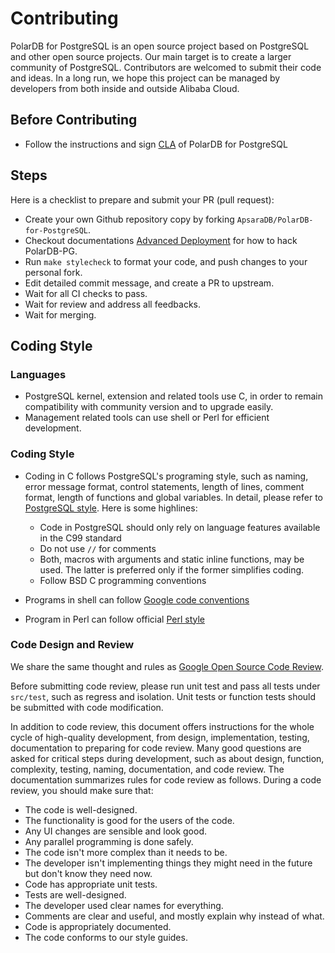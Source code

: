 # Contributing

PolarDB for PostgreSQL is an open source project based on PostgreSQL and other open source projects. Our main target is to create a larger community of PostgreSQL. Contributors are welcomed to submit their code and ideas. In a long run, we hope this project can be managed by developers from both inside and outside Alibaba Cloud.

## Before Contributing

- Follow the instructions and sign [CLA](https://gist.github.com/alibaba-oss/151a13b0a72e44ba471119c7eb737d74) of PolarDB for PostgreSQL

## Steps

Here is a checklist to prepare and submit your PR (pull request):

- Create your own Github repository copy by forking `ApsaraDB/PolarDB-for-PostgreSQL`.
- Checkout documentations [Advanced Deployment](../deploying/deploy.md) for how to hack PolarDB-PG.
- Run `make stylecheck` to format your code, and push changes to your personal fork.
- Edit detailed commit message, and create a PR to upstream.
- Wait for all CI checks to pass.
- Wait for review and address all feedbacks.
- Wait for merging.

## Coding Style

### Languages

- PostgreSQL kernel, extension and related tools use C, in order to remain compatibility with community version and to upgrade easily.
- Management related tools can use shell or Perl for efficient development.

### Coding Style

- Coding in C follows PostgreSQL's programing style, such as naming, error message format, control statements, length of lines, comment format, length of functions and global variables. In detail, please refer to [PostgreSQL style](https://www.postgresql.org/docs/15/source.html). Here is some highlines:

  - Code in PostgreSQL should only rely on language features available in the C99 standard
  - Do not use `//` for comments
  - Both, macros with arguments and static inline functions, may be used. The latter is preferred only if the former simplifies coding.
  - Follow BSD C programming conventions

- Programs in shell can follow [Google code conventions](https://google.github.io/styleguide/shellguide.html)
- Program in Perl can follow official [Perl style](https://perldoc.perl.org/perlstyle)

### Code Design and Review

We share the same thought and rules as [Google Open Source Code Review](https://github.com/google/eng-practices/blob/master/review/index.md).

Before submitting code review, please run unit test and pass all tests under `src/test`, such as regress and isolation. Unit tests or function tests should be submitted with code modification.

In addition to code review, this document offers instructions for the whole cycle of high-quality development, from design, implementation, testing, documentation to preparing for code review. Many good questions are asked for critical steps during development, such as about design, function, complexity, testing, naming, documentation, and code review. The documentation summarizes rules for code review as follows. During a code review, you should make sure that:

- The code is well-designed.
- The functionality is good for the users of the code.
- Any UI changes are sensible and look good.
- Any parallel programming is done safely.
- The code isn't more complex than it needs to be.
- The developer isn't implementing things they might need in the future but don't know they need now.
- Code has appropriate unit tests.
- Tests are well-designed.
- The developer used clear names for everything.
- Comments are clear and useful, and mostly explain why instead of what.
- Code is appropriately documented.
- The code conforms to our style guides.
